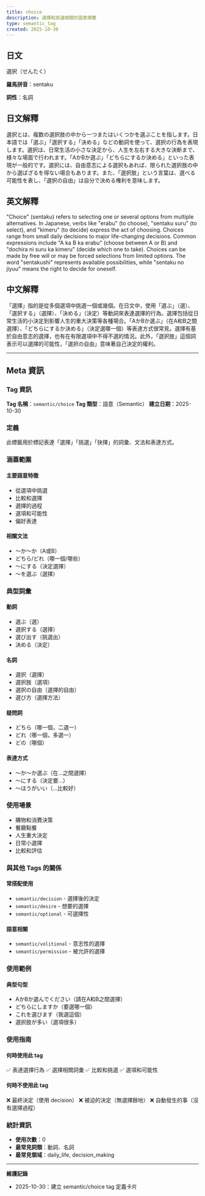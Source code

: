 ```yaml
---
title: choice
description: 選擇和挑選相關的語意標籤
type: semantic_tag
created: 2025-10-30
---
```


## 日文
選択（せんたく）

**羅馬拼音**：sentaku

**詞性**：名詞

## 日文解釋
選択とは、複数の選択肢の中から一つまたはいくつかを選ぶことを指します。日本語では「選ぶ」「選択する」「決める」などの動詞を使って、選択の行為を表現します。選択は、日常生活の小さな決定から、人生を左右する大きな決断まで、様々な場面で行われます。「AかBか選ぶ」「どちらにするか決める」といった表現が一般的です。選択には、自由意志による選択もあれば、限られた選択肢の中から選ばざるを得ない場合もあります。また、「選択肢」という言葉は、選べる可能性を表し、「選択の自由」は自分で決める権利を意味します。

## 英文解釋
"Choice" (sentaku) refers to selecting one or several options from multiple alternatives. In Japanese, verbs like "erabu" (to choose), "sentaku suru" (to select), and "kimeru" (to decide) express the act of choosing. Choices range from small daily decisions to major life-changing decisions. Common expressions include "A ka B ka erabu" (choose between A or B) and "dochira ni suru ka kimeru" (decide which one to take). Choices can be made by free will or may be forced selections from limited options. The word "sentakushi" represents available possibilities, while "sentaku no jiyuu" means the right to decide for oneself.

## 中文解釋
「選擇」指的是從多個選項中挑選一個或幾個。在日文中，使用「選ぶ」（選）、「選択する」（選擇）、「決める」（決定）等動詞來表達選擇的行為。選擇包括從日常生活的小決定到影響人生的重大決策等各種場合。「AかBか選ぶ」（在A和B之間選擇）、「どちらにするか決める」（決定選哪一個）等表達方式很常見。選擇有基於自由意志的選擇，也有在有限選項中不得不選的情況。此外，「選択肢」這個詞表示可以選擇的可能性，「選択の自由」意味著自己決定的權利。

---

## Meta 資訊

### Tag 資訊

**Tag 名稱**：`semantic/choice`
**Tag 類型**：語意（Semantic）
**建立日期**：2025-10-30

### 定義

此標籤用於標記表達「選擇」「挑選」「抉擇」的詞彙、文法和表達方式。

### 涵蓋範圍

#### 主要語意特徵
- 從選項中挑選
- 比較和選擇
- 選擇的過程
- 選項和可能性
- 偏好表達

#### 相關文法
- 〜か〜か（A或B）
- どちら/どれ（哪一個/哪些）
- 〜にする（決定選擇）
- 〜を選ぶ（選擇）

### 典型詞彙

#### 動詞
- 選ぶ（選）
- 選択する（選擇）
- 選び出す（挑選出）
- 決める（決定）

#### 名詞
- 選択（選擇）
- 選択肢（選項）
- 選択の自由（選擇的自由）
- 選び方（選擇方法）

#### 疑問詞
- どちら（哪一個，二選一）
- どれ（哪一個，多選一）
- どの（哪個）

#### 表達方式
- 〜か〜か選ぶ（在...之間選擇）
- 〜にする（決定要...）
- 〜ほうがいい（...比較好）

### 使用場景

- 購物和消費決策
- 餐廳點餐
- 人生重大決定
- 日常小選擇
- 比較和評估

### 與其他 Tags 的關係

#### 常搭配使用
- `semantic/decision` - 選擇後的決定
- `semantic/desire` - 想要的選擇
- `semantic/optional` - 可選擇性

#### 語意相關
- `semantic/volitional` - 意志性的選擇
- `semantic/permission` - 被允許的選擇

### 使用範例

#### 典型句型
- AかBか選んでください（請在A和B之間選擇）
- どちらにしますか（要選哪一個）
- これを選びます（我選這個）
- 選択肢が多い（選項很多）

### 使用指南

#### 何時使用此 tag
✅ 表達選擇行為
✅ 選擇相關詞彙
✅ 比較和挑選
✅ 選項和可能性

#### 何時不使用此 tag
❌ 最終決定（使用 decision）
❌ 被迫的決定（無選擇餘地）
❌ 自動發生的事（沒有選擇過程）

### 統計資訊

- **使用次數**：0
- **最常見詞類**：動詞、名詞
- **最常見領域**：daily_life, decision_making

---

**維護記錄**
- 2025-10-30：建立 semantic/choice tag 定義卡片
